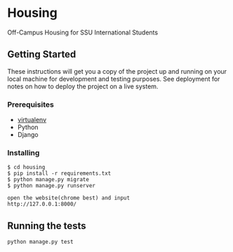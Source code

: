 # Housing
Off-Campus Housing for SSU International Students

## Getting Started

These instructions will get you a copy of the project up and running on your local machine for development and testing purposes. See deployment for notes on how to deploy the project on a live system.

### Prerequisites
* [virtualenv](https://virtualenv.pypa.io/en/stable/)
* Python
* Django

### Installing

```
$ cd housing
$ pip install -r requirements.txt
$ python manage.py migrate
$ python manage.py runserver

open the website(chrome best) and input
http://127.0.0.1:8000/
```

## Running the tests


```
python manage.py test
```

